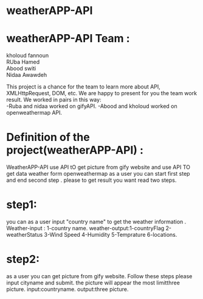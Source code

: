 # weatherAPP-API

# weatherAPP-API Team :
 kholoud fannoun<br>
 RUba Hamed<br> 
 Abood switi<br>
 Nidaa Awawdeh <br>

 This project is a chance for the team to learn more about   API, XMLHttpRequest, DOM, etc.
 We are  happy to present for you the team work result.
 We worked in pairs in this way:<br>
-Ruba and nidaa worked on  gifyAPI.
-Abood and  kholoud worked on openweathermap API.





 
 # Definition of the project(weatherAPP-API) :
 WeatherAPP-API use API tO get  picture from  gify website and use API TO get data weather form openweathermap
  as a user you can start first step and end second step .
  please  to get result you want  read  two steps.
 
 # step1:
  you can as a user input "country name" to get the weather information .
  Weather-input : 1-country name.
  weather-output:1-countryFlag 2-weatherStatus 3-Wind Speed 4-Humidity 5-Temprature 6-locations.
  
  # step2:
  as a user you can get  picture from  gify website.
  Follow these steps  please
  input cityname and submit.  the picture will appear the most limitthree picture.
  input:countryname.
  output:three picture.

